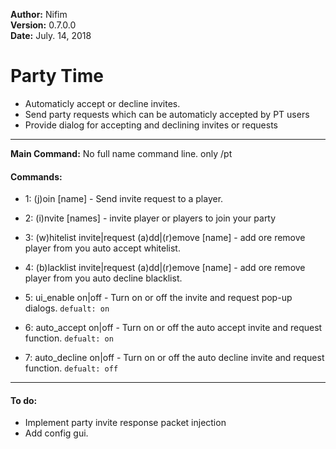**Author:** Nifim<br>
**Version:** 0.7.0.0<br>
**Date:** July. 14, 2018<br>

# Party Time #

* Automaticly accept or decline invites.
* Send party requests which can be automaticly accepted by PT users
* Provide dialog for accepting and declining invites or requests

----

**Main Command:** No full name command line. only /pt

#### Commands: ####
* 1: (j)oin [name] - Send invite request to a player.
* 2: (i)nvite [names] - invite player or players to join your party
* 3: (w)hitelist invite|request (a)dd|(r)emove [name] - add ore remove player from you auto accept whitelist.
* 4: (b)lacklist invite|request (a)dd|(r)emove [name] - add ore remove player from you auto decline blacklist.

* 5: ui_enable on|off - Turn on or off the invite and request pop-up dialogs. `defualt: on`
* 6: auto_accept on|off - Turn on or off the auto accept invite and request function. `defualt: on`
* 7: auto_decline on|off - Turn on or off the auto decline invite and request function. `defualt: off`

----

#### To do: ####
* Implement party invite response packet injection
* Add config gui.
